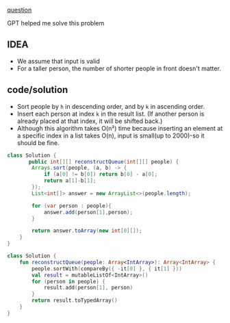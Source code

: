 [question](https://leetcode.com/problems/queue-reconstruction-by-height/description/)

GPT helped me solve this problem


## IDEA
- We assume that input is valid
- For a taller person, the number of shorter people in front doesn't matter. 


## code/solution
- Sort people by `h` in descending order, and by `k` in ascending order.
-  Insert each person at index `k` in the result list. (If another person is already placed at that index, it will be shifted back.)
- Although this algorithm takes O(n²) time because inserting an element at a specific index in a list takes O(n), input is small(up to 2000)-so  it should be fine.


```java
class Solution {
       public int[][] reconstructQueue(int[][] people) {
        Arrays.sort(people, (a, b) -> {
            if (a[0] != b[0]) return b[0] - a[0];
            return a[1]-b[1];
        });
        List<int[]> answer = new ArrayList<>(people.length);

        for (var person : people){
            answer.add(person[1],person);
        }

        return answer.toArray(new int[0][]);
    }
}
```

```kotlin
class Solution {
    fun reconstructQueue(people: Array<IntArray>): Array<IntArray> {
        people.sortWith(compareBy({ -it[0] }, { it[1] }))
        val result = mutableListOf<IntArray>()
        for (person in people) {
            result.add(person[1], person)
        }
        return result.toTypedArray()
    }
}
```